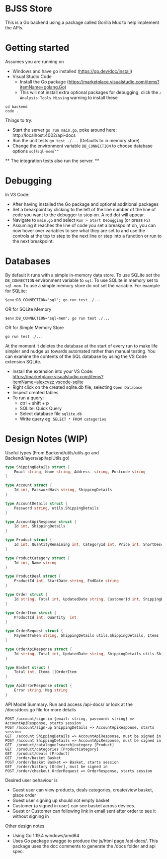 # BJSS Store 

This is a Go backend using a package called Gorilla Mux to help implement the APIs. 

# Getting started
Assumes you are running on 
* Windows and have go installed (https://go.dev/doc/install)
* Visual Studio Code
    * Install the Go package (https://marketplace.visualstudio.com/items?itemName=golang.Go)
    * This will not install extra optional packages for debugging, click the `⚠️ Analysis Tools Missing` warning to install these

```
cd backend
code .
```
Things to try:
* Start the server `go run main.go`, poke around here: http://localhost:4002/api-docs
* Run the unit tests `go test ./...` (Defaults to in memory store)
* Change the environment variable `DB_CONNECTION` to choose database options `sql`/`sql-mem`/`""`

** The integration tests also run the server. **

# Debugging

In VS Code:
* After having installed the Go package and optional additional packages
* Set a breakpoint by clicking to the left of the line number of the line of code you want to the debugger to stop on. A red dot will appear. 
* Navigate to `main.go` and select `Run > Start Debugging` (or press `F5`)
* Assuming it reaches the line of code you set a breakpoint on, you can now hover over variables to see what they are set to and use the controls at the top to step to the next line or step into a function or run to the next breakpoint. 

# Databases
By default it runs with a simple in-memory data store. To use SQLite set the
`DB_CONNECTION` environment variable to `sql`. To use SQLite in memory set to `sql-mem`. To use a simple memory store do not set the variable.
For example for SQLite:
```
$env:DB_CONNECTION="sql"; go run test ./...
```
OR for SQLite Memory
```
$env:DB_CONNECTION="sql-mem"; go run test ./...
```
OR for Simple Memory Store
```
go run test ./...
```
At the moment it deletes the database at the start of every run to make life simpler and nudge us towards automated rather than manual testing.  You can examine the contents of the SQL database by using the VS Code extension SQLite.
 * Install the extension into your VS Code: https://marketplace.visualstudio.com/items?itemName=alexcvzz.vscode-sqlite
 * Right click on the created sqlite.db file, selecting `Open Database`
 * Inspect created tables
 * To run a query: 
    * ctrl + shift + p
    * SQLite: Quick Query
    * Select database file `sqlite.db`
    * Write query eg: `SELECT * FROM categories`

# Design Notes (WIP)
Useful types (From Backend/utils/utils.go and Backend/layers/api/apiUtils.go)
```go
type ShippingDetails struct {
	Email string, Name string, Address  string, Postcode string
}

type Account struct {
	Id int, PasswordHash string, ShippingDetails
}

type AccountDetails struct {
	Password string, utils.ShippingDetails
}

type AccountApiResponse struct {
	Id int, ShippingDetails
}

type Product struct {
	Id int, QuantityRemaining int, CategoryId int, Price int, ShortDescription string, LongDescription string
}

type ProductCategory struct {
	Id int, Name string
}

type ProductDeal struct {
	ProductId int, StartDate string, EndDate string
}

type Order struct {
	Id string, Total int, UpdatedDate string, CustomerId int, ShippingDetails ShippingDetails, Items []OrderItem
}

type OrderItem struct {
	ProductId int, Quantity  int
}

type OrderRequest struct {
	PaymentToken string, ShippingDetails utils.ShippingDetails, Items []utils.OrderItem
}

type OrderApiResponse struct {
	Id string, Total int, UpdatedDate string, ShippingDetails utils.ShippingDetails, Items []utils.OrderItem
}

type Basket struct {
	Total int, Items []OrderItem
}

type ApiErrorResponse struct {
	Error string, Msg string
}
```

API Model Summary. Run and access /api-docs/ or look at the /docs/docs.go file for more details
```
POST /account/sign-in {email: string, password: string} => AccountApiResponse, starts session
POST /account/sign-up ShippingDetails => AccountApiResponse, starts session
GET  /account ShippingDetails => AccountApiResponse, must be signed in
POST /account ShippingDetails => AccountApiResponse, must be signed in
GET  /product/catalogue?search|category [Product]
GET  /product/categories [ProductCategory]
GET  /product/deals [Product]
GET  /order/basket Basket
POST /order/basket Basket => Basket, starts session
GET  /order/history [Order], must be signed in
POST /order/checkout OrderRequest => OrderResponse, starts session
```

Desired user behaviour is
- Guest user can view products, deals categories, create/view basket, place order
- Guest user signing up should not empty basket 
- Customer (a signed in user) can see basket across devices.
- Guest or Customer can following link in email sent after order to see it without signing in

Other design notes
- Using Go 1.19.4 windows/amd64
- Uses Go package swaggo to produce the js/html page /api-docs/. This package uses the doc comments to generate the /docs folder and api spec.
